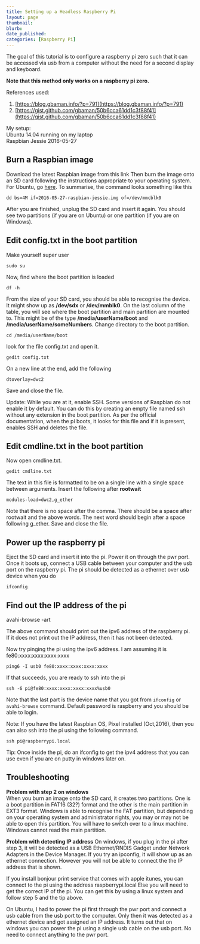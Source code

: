 ```yaml
---
title: Setting up a Headless Raspberry Pi
layout: page
thumbnail:
blurb: 
date_published: 
categories: [Raspberry Pi]
---
```


The goal of this tutorial is to configure a raspberry pi zero such that it can be accessed via usb from a computer without the need for a second display and keyboard.

**Note that this method only works on a raspberry pi zero.**

References used:  
1. [https://blog.gbaman.info/?p=791](https://blog.gbaman.info/?p=791)
2. [https://gist.github.com/gbaman/50b6cca61dd1c3f88f41](https://gist.github.com/gbaman/50b6cca61dd1c3f88f41)

My setup:  
Ubuntu 14.04 running on my laptop  
Raspbian Jessie 2016-05-27  

## Burn a Raspbian image

Download the latest Raspbian image from this link  Then burn the image onto an SD card following the instructions appropriate to your operating system. For Ubuntu, go [here](https://www.raspberrypi.org/documentation/installation/installing-images/linux.md). To summarise, the command looks something like this

```
dd bs=4M if=2016-05-27-raspbian-jessie.img of=/dev/mmcblk0
```

After you are finished, unplug the SD card and insert it again. You should see two partitions (if you are on Ubuntu) or one partition (if you are on Windows).

## Edit config.txt in the boot partition

Make yourself super user

```
sudo su
```

Now, find where the boot partition is loaded

```
df -h
```

From the size of your SD card, you should be able to recognise the device. It might show up as **/dev/sdx** or **/dev/mmblk0**.
On the last column of the table, you will see where the boot partition and main partition are mounted to. This might be of the type **/media/userName/boot** and **/media/userName/someNumbers**. Change directory to the boot partition.

```
cd /media/userName/boot
```

look for the file config.txt and open it.

```
gedit config.txt
```

On a new line at the end, add the following

```
dtoverlay=dwc2
```

Save and close the file.

Update: While you are at it, enable SSH. Some versions of Raspbian do not enable it by default. You can do this by creating an empty file named ssh without any extension in the boot partition. As per the official documentation, when the pi boots, it looks for this file and if it is present, enables SSH and deletes the file.

## Edit cmdline.txt in the boot partition

Now open cmdline.txt.

```
gedit cmdline.txt
```

The text in this file is formatted to be on a single line with a single space between arguments.
Insert the following after **rootwait**

```
modules-load=dwc2,g_ether
```

Note that there is no space after the comma. There should be a space after rootwait and the above words. The next word should begin after a space following g_ether. Save and close the file.

## Power up the raspberry pi

Eject the SD card and insert it into the pi. Power it on through the pwr port.
Once it boots up, connect a USB cable between your computer and the usb port on the raspberry pi.
The pi should be detected as a ethernet over usb device when you do

```
ifconfig
```

## Find out the IP address of the pi

avahi-browse -art

The above command should print out the ipv6 address of the raspberry pi. If it does not print out the IP address, then it has not been detected.

Now try pinging the pi using the ipv6 address. I am assuming it is fe80:xxxx:xxxx:xxxx:xxxx

```
ping6 -I usb0 fe80:xxxx:xxxx:xxxx:xxxx
```

If that succeeds, you are ready to ssh into the pi

```
ssh -6 pi@fe80:xxxx:xxxx:xxxx:xxxx%usb0
```

Note that the last part is the device name that you got from `ifconfig` or `avahi-browse` command. 
Default password is raspberry and you should be able to login.

Note: If you have the latest Raspbian OS, Pixel installed (Oct,2016), then you can also ssh into the pi using the following command.

```
ssh pi@raspberrypi.local
```

Tip: Once inside the pi, do an ifconfig to get the ipv4 address that you can use even if you are on putty in windows later on.

## Troubleshooting

**Problem with step 2 on windows**  
When you burn an image onto the SD card, it creates two partitions. One is a boot partition in FAT16 (32?) format and the other is the main partition in EXT3 format. Windows is able to recognise the FAT partition, but depending on your operating system and administrator rights, you may or may not be able to open this partition. You will have to switch over to a linux machine. Windows cannot read the main partition.

**Problem with detecting IP address**
On windows, if you plug in the pi after step 3, it will be detected as a USB Ethernet/RNDIS Gadget under Network Adapters in the Device Manager. If you try an ipconfig, it will show up as an ethernet connection.
However you will not be able to connect the the IP address that is shown. 

If you install bonjour print service that comes with apple itunes, you can connect to the pi using the address raspberrypi.local
Else you will need to get the correct IP of the pi. You can get this by using a linux system and follow step 5 and the tip above.

On Ubuntu, I had to power the pi first through the pwr port and connect a usb cable from the usb port to the computer. Only then it was detected as a ethernet device and got assigned an IP address. It turns out that on windows you can power the pi using a single usb cable on the usb port. No need to connect anything to the pwr port.
